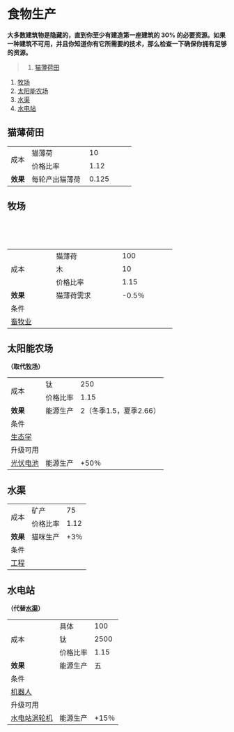 # 食物生产
**大多数建筑物是隐藏的，直到你至少有建造第一座建筑的 30% 的必要资源。如果一种建筑不可用，并且你知道你有它所需要的技术，那么检查一下确保你拥有足够的资源。**

>1. [猫薄荷田](#猫薄荷田 "猫薄荷田")
1. [牧场](#牧场 "牧场")
1. [太阳能农场](#太阳能农场 "太阳能农场")
1. [水渠](#水渠 "水渠")
1. [水电站](#水电站 "水电站")


## 猫薄荷田
<table>
    <tr>
        <td rowspan="2" >
                成本
        </td>
        <td>
                猫薄荷
        </td>
        <td>
                10
        </td>
    </tr>
    <tr>
        <td>
            价格比率          
        </td>
        <td  >
            1.12          
        </td>
    </tr>
    <tr>
        <td>
            <strong>
                效果
            </strong>
        </td>
        <td>
           每轮产出猫薄荷 
        </td>
        <td>
            0.125          
        </td>
    </tr>
</table>

## 牧场

<table class="wikitable">
    <tbody>
        <tr>
            <td rowspan="3" >成本
            </td>
            <td>猫薄荷
            </td>
            <td>100
            </td>
        </tr>
        <tr>
            <td>木
            </td>
            <td>10
            </td>
        </tr>
        <tr>
            <td>价格比率
            </td>
            <td>1.15
            </td>
        </tr>
        <tr>
            <td><strong>效果</strong>
            </td>
            <td>猫薄荷需求
            </td>
            <td>-0.5％
            </td>
        </tr>
        <tr>
            <td colspan="3" >条件
            </td>
        </tr>
        <tr>
            <td colspan="3"><a href="?file=001-猫咪百科/03-科技/01-科技#畜牧业">畜牧业</a>
            </td>
        </tr>
    </tbody>
</table>

## 太阳能农场

**（取代<a href="?file=001-猫咪百科/01-建筑物/01-食物生产建筑#牧场">牧场</a>）**
<table class="wikitable">
		<tr>
			<td rowspan="2">
				成本
			</td>
			<td>
				钛
			</td>
			<td>
				250
			</td>
		</tr>
		<tr>
			<td>
				价格比率
			</td>
			<td>
				1.15
			</td>
		</tr>
		<tr>
			<td>
				<strong>
					效果
				</strong>
			</td>
			<td>
				能源生产
			</td>
			<td>
				2（冬季1.5，夏季2.66）
			</td>
		</tr>
		<tr>
			<td colspan="3">
				条件
			</td>
		</tr>
		<tr>
			<td colspan="3">
				<a href="?file=001-猫咪百科/03-科技/01-科技#生态学">
					生态学
				</a>
			</td>
		</tr>
		<tr>
			<td colspan="3">
				升级可用
			</td>
		</tr>
		<tr>
			<td>
				<a href="?file=001-猫咪百科/04-作坊/01-升级#光伏电池">
					光伏电池
				</a>
			</td>
			<td>
				能源生产
			</td>
			<td>
				+50％
			</td>
		</tr>
</table>

## 水渠

<table class="wikitable">
	<tbody>
		<tr>
			<td rowspan="2" >
							成本
			</td>
			<td>
							矿产
			</td>
			<td>
							75
			</td>
		</tr>
		<tr>
			<td>
						价格比率
			</td>
			<td>
						1.12
			</td>
		</tr>
		<tr>
			<td>
				<strong>
							效果
				</strong>
			</td>
			<td>
						猫咪生产
			</td>
			<td>
						+3％
			</td>
		</tr>
		<tr>
			<td colspan="3" >
						条件
			</td>
		</tr>
		<tr>
			<td colspan="3">
				<a href="?file=001-猫咪百科/03-科技/01-科技#工程">
							工程
				</a>
			</td>
		</tr>
	</tbody>
</table>

## 水电站

**（代替<a href="#">水渠</a>）**
<table class="wikitable">
	<tbody>
		<tr>
			<td rowspan="3" >
							成本
			</td>
			<td>
							具体
			</td>
			<td>
							100
			</td>
		</tr>
		<tr>
			<td>
						钛
			</td>
			<td>
						2500
			</td>
		</tr>
		<tr>
			<td>
						价格比率
			</td>
			<td>
						1.15
			</td>
		</tr>
		<tr>
			<td>
				<strong>
							效果
				</strong>
			</td>
			<td>
						能源生产
			</td>
			<td>
						五
			</td>
		</tr>
		<tr>
			<td colspan="3" >
						条件
			</td>
		</tr>
		<tr>
			<td colspan="3">
				<a href="?file=001-猫咪百科/03-科技/01-科技#机器人">
							机器人
				</a>
			</td>
		</tr>
		<tr>
			<td colspan="3" >
						升级可用
			</td>
		</tr>
		<tr>
			<td>
				<a href="?file=001-猫咪百科/04-作坊/01-升级#水电站涡轮机">
							水电站涡轮机
				</a>
			</td>
			<td>
						能源生产
			</td>
			<td>
						+15％
			</td>
		</tr>
	</tbody>
</table>
